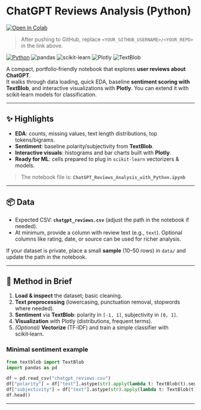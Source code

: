 # ChatGPT Reviews Analysis (Python)

[![Open In Colab](https://colab.research.google.com/assets/colab-badge.svg)](https://colab.research.google.com/github/<YOUR_GITHUB_USERNAME>/<YOUR_REPO>/blob/main/ChatGPT_Reviews_Analysis_with_Python.ipynb)
> After pushing to GitHub, replace `<YOUR_GITHUB_USERNAME>/<YOUR_REPO>` in the link above.

[![Python](https://img.shields.io/badge/Python-3.10%2B-blue.svg)](https://www.python.org/)
![pandas](https://img.shields.io/badge/pandas-data--wrangling-150458)
![scikit-learn](https://img.shields.io/badge/scikit--learn-ML-orange)
![Plotly](https://img.shields.io/badge/Plotly-interactive%20charts-lightgrey)
![TextBlob](https://img.shields.io/badge/TextBlob-sentiment-green)

A compact, portfolio‑friendly notebook that explores **user reviews about ChatGPT**.  
It walks through data loading, quick EDA, baseline **sentiment scoring with TextBlob**, and interactive visualizations with **Plotly**. You can extend it with scikit‑learn models for classification.

---

## ✨ Highlights
- **EDA**: counts, missing values, text length distributions, top tokens/bigrams.
- **Sentiment**: baseline polarity/subjectivity from **TextBlob**.
- **Interactive visuals**: histograms and bar charts built with **Plotly**.
- **Ready for ML**: cells prepared to plug in `scikit‑learn` vectorizers & models.

> The notebook file is: **`ChatGPT_Reviews_Analysis_with_Python.ipynb`**

---


## 📦 Data
- Expected CSV: **`chatgpt_reviews.csv`** (adjust the path in the notebook if needed).
- At minimum, provide a column with review text (e.g., `text`). Optional columns like rating, date, or source can be used for richer analysis.

If your dataset is private, place a small **sample** (10–50 rows) in `data/` and update the path in the notebook.

---

## 🧠 Method in Brief
1. **Load & inspect** the dataset; basic cleaning.
2. **Text preprocessing** (lowercasing, punctuation removal, stopwords where needed).
3. **Sentiment** via **TextBlob**: polarity in `[-1, 1]`, subjectivity in `[0, 1]`.
4. **Visualization** with Plotly (distributions, frequent terms).
5. *(Optional)* **Vectorize** (TF‑IDF) and train a simple classifier with scikit‑learn.

### Minimal sentiment example
```python
from textblob import TextBlob
import pandas as pd

df = pd.read_csv("chatgpt_reviews.csv")
df["polarity"] = df["text"].astype(str).apply(lambda t: TextBlob(t).sentiment.polarity)
df["subjectivity"] = df["text"].astype(str).apply(lambda t: TextBlob(t).sentiment.subjectivity)
df.head()
```

---

